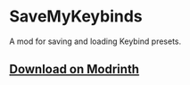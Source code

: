 # SaveMyKeybinds

A mod for saving and loading Keybind presets.
## [Download on Modrinth](https://modrinth.com/mod/savemykeybinds)